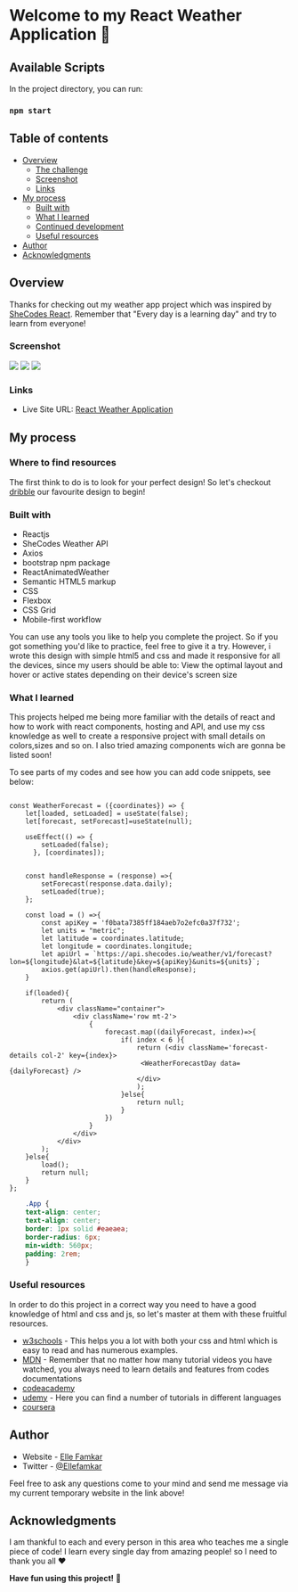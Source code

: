 # Welcome to my React Weather Application 👋

## Available Scripts

In the project directory, you can run:
### `npm start`

## Table of contents

- [Overview](#overview)
  - [The challenge](#the-challenge)
  - [Screenshot](#screenshot)
  - [Links](#links)
- [My process](#my-process)
  - [Built with](#built-with)
  - [What I learned](#what-i-learned)
  - [Continued development](#continued-development)
  - [Useful resources](#useful-resources)
- [Author](#author)
- [Acknowledgments](#acknowledgments)

## Overview

Thanks for checking out my weather app project which was inspired by [SheCodes React](https://www.shecodes.io/).
Remember that "Every day is a learning day" and try to learn from everyone! 

 ### Screenshot 

![](./src/images/screenshot-desktop.png)
![](./src/images/screenshot-tablet.png)
![](./src/images/screenshot-mobile.png)

### Links

- Live Site URL: [React Weather Application](https://fluffy-khapse-918d79.netlify.app/)

## My process

### Where to find resources

The first think to do is to look for your perfect design! So let's checkout [dribble](https://dribbble.com/) our favourite design to begin!

### Built with

- Reactjs
- SheCodes Weather API
- Axios
- bootstrap npm package
- ReactAnimatedWeather
- Semantic HTML5 markup
- CSS
- Flexbox
- CSS Grid
- Mobile-first workflow

You can use any tools you like to help you complete the project. So if you got something you'd like to practice, feel free to give it a try. However, i wrote this design with simple html5 and css and made it responsive for all the devices, since my users should be able to: View the optimal layout and hover or active states depending on their device's screen size

### What I learned

This projects helped me being more familiar with the details of react and how to work with react components, hosting and API, and use my css knowledge as well to create a responsive project with small details on colors,sizes and so on. I also tried amazing components wich are gonna be listed soon!

To see parts of my codes and see how you can add code snippets, see below:

``` JSX
  
const WeatherForecast = ({coordinates}) => {
    let[loaded, setLoaded] = useState(false);
    let[forecast, setForecast]=useState(null);

    useEffect(() => {
        setLoaded(false);
      }, [coordinates]);

      
    const handleResponse = (response) =>{
        setForecast(response.data.daily);
        setLoaded(true);
    };

    const load = () =>{
        const apiKey = 'f0bata7385ff184aeb7o2efc0a37f732';
        let units = "metric";
        let latitude = coordinates.latitude;
        let longitude = coordinates.longitude;
        let apiUrl = `https://api.shecodes.io/weather/v1/forecast?lon=${longitude}&lat=${latitude}&key=${apiKey}&units=${units}`;
        axios.get(apiUrl).then(handleResponse);
    }

    if(loaded){
        return (
            <div className="container">
                <div className='row mt-2'>
                    {
                        forecast.map((dailyForecast, index)=>{
                            if( index < 6 ){
                                return (<div className='forecast-details col-2' key={index}>
                                 <WeatherForecastDay data={dailyForecast} />
                                </div>
                                );
                            }else{
                                return null;
                            }
                        })
                    }
                </div>
            </div>
        );
    }else{
        load();
        return null;
    }
};
```
```css
    .App {
    text-align: center;
    text-align: center;
    border: 1px solid #eaeaea;
    border-radius: 6px;
    min-width: 560px;
    padding: 2rem;
    }
```

### Useful resources

In order to do this project in a correct way you need to have a good knowledge of html and css and js, so let's master at them with these fruitful resources.

- [w3schools](https://www.w3schools.com/) - This helps you a lot with both your css and html which is easy to read and has numerous examples.
- [MDN](https://developer.mozilla.org/en-US/) - Remember that no matter how many tutorial videos you have watched, you always need to learn details and features from codes documentations
- [codeacademy](https://www.codecademy.com/)
- [udemy](https://www.udemy.com/) - Here you can find a number of tutorials in different languages
- [coursera](https://www.coursera.org/)

## Author

- Website - [Elle Famkar](https://bespoke-marigold-f2f8e3.netlify.app/)
- Twitter - [@Ellefamkar](https://www.twitter.com/ellefamkar)

Feel free to ask any questions come to your mind  and send me message via my current temporary website in the link above!

## Acknowledgments

I am thankful to each and every person in this area who teaches me a single piece of code! I learn every single day from amazing people! so I need to thank you all ❤

**Have fun using this project!** 🚀
